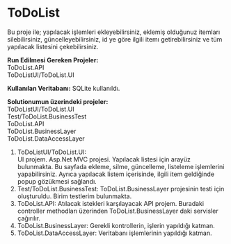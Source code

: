 # ToDoList

Bu proje ile; yapılacak işlemleri ekleyebilirsiniz, eklemiş olduğunuz itemları silebilirsiniz,
güncelleyebilirsiniz, id ye göre ilgili itemı getirebilirsiniz ve tüm yapılacak listesini çekebilirsiniz.

**Run Edilmesi Gereken Projeler:** <br>
ToDoList.API <br>
ToDoListUI/ToDoList.UI

**Kullanılan Veritabanı:**
SQLite kullanıldı.

**Solutionumun üzerindeki projeler:** <br>
ToDoListUI/ToDoList.UI  <br>
Test/ToDoList.BusinessTest  <br>
ToDoList.API <br>
ToDoList.BusinessLayer <br>
ToDoList.DataAccessLayer <br>


1) ToDoListUI/ToDoList.UI: <br>
UI projem. Asp.Net MVC projesi. Yapılacak listesi için arayüz bulunmakta. Bu sayfada ekleme, silme, güncelleme, listeleme işlemlerini yapabilirsiniz.
Ayrıca yapılacak listem içerisinde, ilgili item geldiğinde popup gözükmesi sağlandı.<br>
2) Test/ToDoList.BusinessTest: ToDoList.BusinessLayer  projesinin testi için oluşturuldu. Birim testlerim bulunmakta. <br>
3) ToDoList.API: Atılacak istekleri karşılayacak API projem. Buradaki controller methodları üzerinden ToDoList.BusinessLayer daki servisler çağırılır. <br>
4) ToDoList.BusinessLayer: Gerekli kontrollerin, işlerin yapıldığı katman. <br>
5) ToDoList.DataAccessLayer: Veritabanı işlemlerinin yapıldığı katman. <br>
